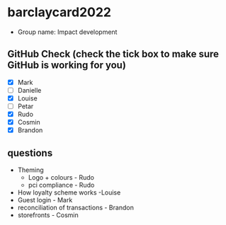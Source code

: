 # barclaycard2022
- Group name: Impact development
## GitHub Check (check the tick box to make sure GitHub is working for you)
- [x] Mark
- [ ] Danielle
- [x] Louise
- [ ] Petar
- [x] Rudo
- [x] Cosmin
- [x] Brandon

## questions
- Theming
	- Logo + colours - Rudo
	- pci compliance - Rudo
- How loyalty scheme works -Louise
- Guest login - Mark
- reconciliation of transactions - Brandon
- storefronts - Cosmin
